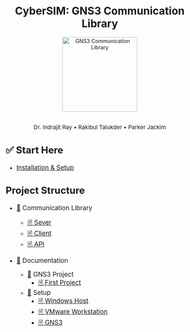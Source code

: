 <div align="center">
<h1 align="center"> CyberSIM: GNS3 Communication Library </h1>
<a href="http://www.amitmerchant.com/electron-markdownify"><img src="https://brand.colostate.edu/wp-content/uploads/sites/47/2019/01/CSU-Ram-357-617.png" alt="GNS3 Communication Library" width="200"></a>
<br>
<br>
<p style="font-size:15px;">Dr. Indrajit Ray • Rakibul Talukder • Parker Jackim</p>
</div>

<div align="left" style="font-size:17px;">

## :white_check_mark: Start Here

- [Installation & Setup](./documentation/README.md)

## Project Structure

- [:file_folder:](./communication/) Communication Library
  - [🗎 Sever](./communication/server.py)
  - [🗎 Client](./communication/client.py)
  - [🗎 API](./communication/api.py)

- [:file_folder:](./documentation/) Documentation
  - [:file_folder:](./documentation/demo/) GNS3 Project
    - [🗎 First Project](./documentation/demo/firstproject.md)
  - [:file_folder:](./documentation/setup/) Setup
    - [🗎 Windows Host](./documentation/setup/windows.md)
    - [🗎 VMware Workstation](./documentation/setup/vmplayer.md)
    - [🗎 GNS3](./documentation/setup/gns3.md)
  
</div>
